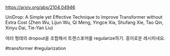 https://arxiv.org/abs/2104.04946

UniDrop: A Simple yet Effective Technique to Improve Transformer without
  Extra Cost (Zhen Wu, Lijun Wu, Qi Meng, Yingce Xia, Shufang Xie, Tao Qin, Xinyu Dai, Tie-Yan Liu)

여러 형태의 dropout을 조합해서 트랜스포머를 regularize하기. 흥미로운 레시피네요.

#transformer #regularization 